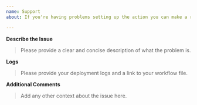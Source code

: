 ```yaml
---
name: Support
about: If you're having problems setting up the action you can make a request for support here.

---
```


**Describe the Issue**

> Please provide a clear and concise description of what the problem is.

**Logs**

> Please provide your deployment logs and a link to your workflow file.


**Additional Comments**

> Add any other context about the issue here.

